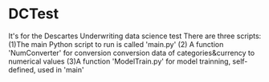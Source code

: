 # DCTest
It's for the Descartes Underwriting data science test
There are three scripts:
(1)The main Python script to run is called 'main.py'
(2) A function 'NumConverter' for conversion conversion data of categories&currency to numerical values
(3)A function 'ModelTrain.py' for model trainning, self-defined, used in 'main'
